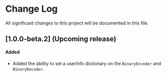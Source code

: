 # Change Log
All significant changes to this project will be documented in this file.

## [1.0.0-beta.2] (Upcoming release)

#### Added
- Added the ability to set a userInfo dictionary on the `BinaryEncoder` and `BinaryDecoder`.
